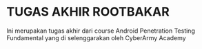 # TUGAS AKHIR ROOTBAKAR

Ini merupakan tugas akhir dari course Android Penetration Testing Fundamental yang di selenggarakan oleh CyberArmy Academy
